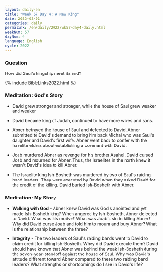 ```yaml
---
layout: daily-en
title: "Week 57 Day 4: A New King"
date: 2023-02-02
categories: daily
permalink: /en/daily/2022/wk57-day4-daily.html
weekNum: 57
dayNum: 4
language: English
cycle: 2022
---
```


### Question     
How did Saul's kingship meet its end?

{% include BibleLinks2022.html %} 

### Meditation: God's Story   
+ David grew stronger and stronger, while the house of Saul grew weaker and weaker. 

+ David became king of Judah, continued to have more wives and sons. 

+ Abner betrayed the house of Saul and defected to David. Abner submitted to David's demand to bring him back Michal who was Saul's daughter and David's first wife. Abner went back to confer with the Israelite elders about establishing a covenant with David. 

+ Joab murdered Abner as revenge for his brother Asahel. David cursed Joab and mourned for Abner. Thus, the Israelites in the north knew it wasn't David's idea to kill Abner. 

+ The Israelite king Ish-Bosheth was murdered by two of Saul's raiding band leaders. They were executed by David when they asked David for the credit of the killing. David buried Ish-Bosheth with Abner. 

### Meditation: My Story   
+ **Walking with God** - Abner knew David was God's anointed and yet made Ish-Bosheth king? When angered by Ish-Bosheth, Abner defected to David. What was his motive? What was Joab's sin in killing Abner? Why did David curse Joab and told him to mourn and bury Abner? What is the relationship between the three? 

+ **Integrity** - The two leaders of Saul's raiding bands went to David to claim credit for killing Ish-Bosheth. Whey did David execute them? David should have known that Abner was behind the weak Ish-Bosheth during the seven-year-standoff against the house of Saul. Why was David's attitude different toward Abner compared to these two raiding band leaders? What strengths or shortcomings do I see in David's life? 
